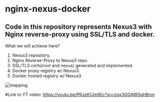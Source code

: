 # nginx-nexus-docker
## Code in this repository represents Nexus3 with Nginx reverse-proxy using SSL/TLS and docker.
What we will achieve here?
1. Nexus3 repository. 
2. Nginx Reverse-Proxy to Nexus3 repo.
3. SSL/TLS certs(root and nexus) generated and implemented.
4. Docker proxy registry w/ Nexus3.
5. Docker hosted registry w/ Nexus3.

![mapping](https://github.com/SANDEEP-NAYAK/nginx-nexus-docker/assets/77114339/43280429-f26f-48a2-acb8-a830235e8b0e)


#Link to YT video: https://youtu.be/PRJz61Jm6Ec?si=izgx3GQjNRSghBnm
